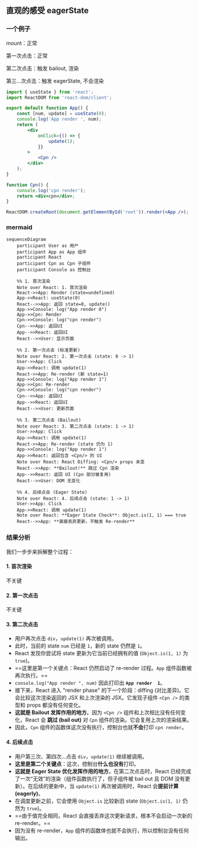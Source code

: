 ## 直观的感受 eagerState

### 一个例子

mount：正常

第一次点击：正常

第二次点击：触发 bailout, 渲染 <App>

第三...次点击：触发 eagerState, 不会渲染 <App>

```jsx
import { useState } from 'react';
import ReactDOM from 'react-dom/client';

export default function App() {
	const [num, update] = useState(0);
	console.log('App render ', num);
	return (
		<div
			onClick={() => {
				update(1);
			}}
		>
			<Cpn />
		</div>
	);
}

function Cpn() {
	console.log('cpn render');
	return <div>cpn</div>;
}

ReactDOM.createRoot(document.getElementById('root')).render(<App />);
```

### mermaid

```mermaid
sequenceDiagram
    participant User as 用户
    participant App as App 组件
    participant React
    participant Cpn as Cpn 子组件
    participant Console as 控制台

    %% 1. 首次渲染
    Note over React: 1. 首次渲染
    React->>App: Render (state=undefined)
    App->>React: useState(0)
    React-->>App: 返回 state=0, update()
    App->>Console: log("App render 0")
    App->>Cpn: Render
    Cpn->>Console: log("cpn render")
    Cpn-->>App: 返回UI
    App-->>React: 返回UI
    React-->>User: 显示页面

    %% 2. 第一次点击 (标准更新)
    Note over React: 2. 第一次点击 (state: 0 -> 1)
    User->>App: Click
    App->>React: 调用 update(1)
    React->>App: Re-render (新 state=1)
    App->>Console: log("App render 1")
    App->>Cpn: Re-render
    Cpn->>Console: log("cpn render")
    Cpn-->>App: 返回UI
    App-->>React: 返回UI
    React-->>User: 更新页面

    %% 3. 第二次点击 (Bailout)
    Note over React: 3. 第二次点击 (state: 1 -> 1)
    User->>App: Click
    App->>React: 调用 update(1)
    React->>App: Re-render (state 仍为 1)
    App->>Console: log("App render 1")
    App->>React: 返回包含 <Cpn/> 的 UI
    Note over React: React Diffing: <Cpn/> props 未变
    React-->>App: **Bailout!** 跳过 Cpn 渲染
    App-->>React: 返回 UI (Cpn 部分被复用)
    React-->>User: DOM 无变化

    %% 4. 后续点击 (Eager State)
    Note over React: 4. 后续点击 (state: 1 -> 1)
    User->>App: Click
    App->>React: 调用 update(1)
    Note over React: **Eager State Check**: Object.is(1, 1) === true
    React-->>App: **直接丢弃更新，不触发 Re-render**
```

### 结果分析

我们一步步来拆解整个过程：

#### 1\. 首次渲染

不关键

#### 2\. 第一次点击

不关键

#### 3\. 第二次点击

- 用户再次点击 `div`，`update(1)` 再次被调用。
- 此时，当前的 state `num` 已经是 `1`，新的 state 仍然是 `1`。
- React 发现你尝试将 state 更新为它当前已经拥有的值 (`Object.is(1, 1)` 为 `true`)。
- ==这里是第一个关键点：React 仍然启动了 re-render 过程。`App` 组件函数被再次执行。==
- `console.log("App render ", num)` 因此打印出 **`App render  1`**。
- 接下来，React 进入 "render phase" 的下一个阶段：diffing (对比差异)。它会比较这次渲染返回的 JSX 和上次渲染的 JSX。它发现子组件 `<Cpn />` 的类型和 props 都没有任何变化。
- **这就是 Bailout 发挥作用的地方**。因为 `<Cpn />` 组件和上次相比没有任何变化，React 会 **跳过 (bail out)** 对 `Cpn` 组件的渲染。它会复用上次的渲染结果。
- 因此，`Cpn` 组件的函数体这次没有执行，控制台也就**不会**打印 `cpn render`。

#### 4\. 后续点击

- 用户第三次、第四次...点击 `div`，`update(1)` 继续被调用。
- **这里是第二个关键点**：这次，控制台**什么也没有**打印。
- **这就是 Eager State 优化发挥作用的地方**。在第二次点击时，React 已经完成了一次“无效”的渲染（组件函数执行了，但子组件被 bail out 且 DOM 没有更新）。在后续的更新中，当 `update(1)` 再次被调用时，React 会**提前计算 (eagerly)**。
- 在调度更新之前，它会使用 `Object.is` 比较新旧 state (`Object.is(1, 1)` 仍然为 `true`)。
- ==由于值完全相同，React 会直接丢弃这次更新请求，根本不会启动一次新的 re-render。==
- 因为没有 re-render，`App` 组件的函数体也就不会执行，所以控制台没有任何输出。

